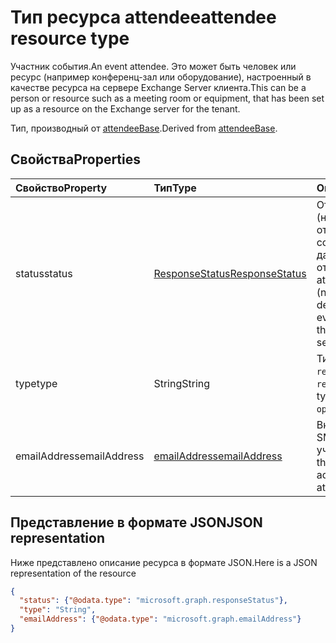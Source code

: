 # <a name="attendee-resource-type"></a><span data-ttu-id="0305f-101">Тип ресурса attendee</span><span class="sxs-lookup"><span data-stu-id="0305f-101">attendee resource type</span></span>

<span data-ttu-id="0305f-102">Участник события.</span><span class="sxs-lookup"><span data-stu-id="0305f-102">An event attendee.</span></span> <span data-ttu-id="0305f-103">Это может быть человек или ресурс (например конференц-зал или оборудование), настроенный в качестве ресурса на сервере Exchange Server клиента.</span><span class="sxs-lookup"><span data-stu-id="0305f-103">This can be a person or resource such as a meeting room or equipment, that has been set up as a resource on the Exchange server for the tenant.</span></span>

<span data-ttu-id="0305f-104">Тип, производный от [attendeeBase](attendeebase.md).</span><span class="sxs-lookup"><span data-stu-id="0305f-104">Derived from [attendeeBase](attendeebase.md).</span></span>

## <a name="properties"></a><span data-ttu-id="0305f-105">Свойства</span><span class="sxs-lookup"><span data-stu-id="0305f-105">Properties</span></span>
| <span data-ttu-id="0305f-106">Свойство</span><span class="sxs-lookup"><span data-stu-id="0305f-106">Property</span></span>     | <span data-ttu-id="0305f-107">Тип</span><span class="sxs-lookup"><span data-stu-id="0305f-107">Type</span></span>   |<span data-ttu-id="0305f-108">Описание</span><span class="sxs-lookup"><span data-stu-id="0305f-108">Description</span></span>|
|:---------------|:--------|:----------|
|<span data-ttu-id="0305f-109">status</span><span class="sxs-lookup"><span data-stu-id="0305f-109">status</span></span>|[<span data-ttu-id="0305f-110">ResponseStatus</span><span class="sxs-lookup"><span data-stu-id="0305f-110">ResponseStatus</span></span>](responsestatus.md)|<span data-ttu-id="0305f-111">Ответ участника (нет, принято, отклонено и т. д.) на событие, а также дата и время отправки ответа.</span><span class="sxs-lookup"><span data-stu-id="0305f-111">The attendee's response (none, accepted, declined, etc.) for the event and date-time that the response was sent.</span></span>|
|<span data-ttu-id="0305f-112">type</span><span class="sxs-lookup"><span data-stu-id="0305f-112">type</span></span>|<span data-ttu-id="0305f-113">String</span><span class="sxs-lookup"><span data-stu-id="0305f-113">String</span></span>|<span data-ttu-id="0305f-114">Тип участника: `required`, `optional`, `resource`.</span><span class="sxs-lookup"><span data-stu-id="0305f-114">The attendee type: `required`, `optional`, `resource`.</span></span>|
|<span data-ttu-id="0305f-115">emailAddress</span><span class="sxs-lookup"><span data-stu-id="0305f-115">emailAddress</span></span>|[<span data-ttu-id="0305f-116">emailAddress</span><span class="sxs-lookup"><span data-stu-id="0305f-116">emailAddress</span></span>](emailaddress.md)|<span data-ttu-id="0305f-117">Включает имя и SMTP-адрес участника.</span><span class="sxs-lookup"><span data-stu-id="0305f-117">Includes the name and SMTP address of the attendee.</span></span>|

## <a name="json-representation"></a><span data-ttu-id="0305f-118">Представление в формате JSON</span><span class="sxs-lookup"><span data-stu-id="0305f-118">JSON representation</span></span>

<span data-ttu-id="0305f-119">Ниже представлено описание ресурса в формате JSON.</span><span class="sxs-lookup"><span data-stu-id="0305f-119">Here is a JSON representation of the resource</span></span>

<!-- {
  "blockType": "resource",
  "baseType": "microsoft.graph.attendeeBase",
  "optionalProperties": [

  ],
  "@odata.type": "microsoft.graph.attendee"
}-->

```json
{
  "status": {"@odata.type": "microsoft.graph.responseStatus"},
  "type": "String",
  "emailAddress": {"@odata.type": "microsoft.graph.emailAddress"}
}

```


<!-- uuid: 8fcb5dbc-d5aa-4681-8e31-b001d5168d79
2015-10-25 14:57:30 UTC -->
<!-- {
  "type": "#page.annotation",
  "description": "attendee resource",
  "keywords": "",
  "section": "documentation",
  "tocPath": ""
}-->